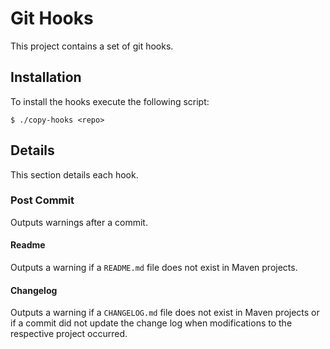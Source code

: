 # Git Hooks

This project contains a set of git hooks.

## Installation

To install the hooks execute the following script:

```
$ ./copy-hooks <repo>
```

## Details

This section details each hook.

### Post Commit

Outputs warnings after a commit.

#### Readme

Outputs a warning if a `README.md` file does not exist in Maven projects. 

#### Changelog

Outputs a warning if a `CHANGELOG.md` file does not exist in Maven projects or
if a commit did not update the change log when modifications to the respective
project occurred.
